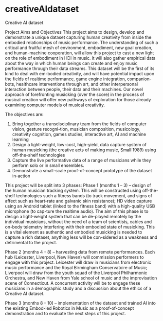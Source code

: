 # creativeAIdataset
Creative AI dataset

Project Aims and Objectives
This project aims to design, develop and demonstrate a unique dataset capturing human creativity from inside the embodied relationships of music performance. The understanding of such a critical and fruitful mesh of environment, embodiment, new goal creation, and human-machine cooperation, will allow this project to cast a new light on the role of embodiment in HDI in music. It will also gather empirical data about the way in which human beings can create and enjoy music performance through their data streams. This dataset will be the first of its kind to deal with em-bodied creativity, and will have potential impact upon the fields of realtime performance, game engine integration, companion-bots, healthcare interventions through art, and other interpersonal interaction between people, their data and their machines. Our novel approach of forefronting musicking (over the score) in the process of musical creation will offer new pathways of exploration for those already examining computer models of musical creativity.

The objectives are:
1.	Bring together a transdisciplinary team from the fields of computer vision, gesture recogni-tion, musician composition, musicology, creativity cognition, games studies, interactive art, AI and machine learning
2.	Design a light-weight, low-cost, high-yield, data capture system of human musicking (the creative acts of making music, Small 1989) using off-the-shelf technologies 
3.	Capture the live performative data of a range of musicians while they perform solo or in small ensembles. 
4.	Demonstrate a small-scale proof-of-concept prototype of the dataset in-action


This project will be split into 3 phases:
Phase 1 (months 1 – 3) – design of the human musician tracking system. 
This will be constructed using off-the-shelf technologies such a fitness bands (to track movement, and signs of affect such as heart-rate and galvanic skin resistance); HD video capture using an Android tablet (linked to the fitness band) with a high-quality USB microphone (to cap-ture the realtime audio). The aim of this phase is to design a light-weight system that can be de-ployed remotely by the individual musicians, without the need of a team of scientists, cables and on-body telemetry interfering with their embodied state of musicking. This is a vital element as authentic and embodied musicking is needed to capture a rich dataset, anything less will be con-sidered as a weakness and detrimental to the project. 

Phase 2 (months 4 - 8) – harvesting data from remote performances.
	Each hub (Leicester, Liverpool, New Haven) will commission performers to engage with this project. Leicester will draw in musicians from electronic music performance and the Royal Birmingham Conservatoire of Music; Liverpool will draw from the youth squad of the Liverpool Philharmonic Orchestra, and New Haven from Yale school of music and the improvisation scene of Connecticut. A concurrent activity will be to engage these musicians in a demographic study and a discussion about the ethics of a Creative AI dataset.

Phase 3 (months 8 – 10) – implementation of the dataset and trained AI into the existing Embod-ied Robotics in Music as a proof-of-concept demonstration and to evaluate the next steps of this project. 

